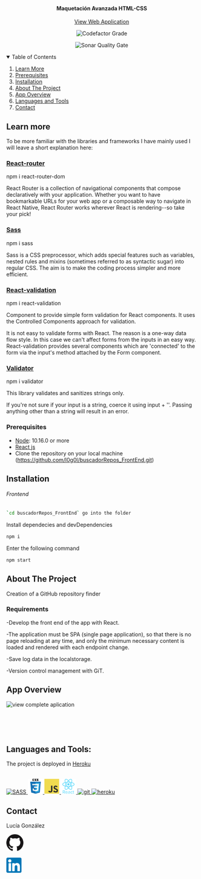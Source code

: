 <!-- PROJECT LOGO -->
<br />
<p align="center">
<h4 align="center">Maquetación Avanzada HTML-CSS</h4>
  <p align="center">
    <a href="https://l0g0l.github.io/maquetacionHTML-CSS/">View Web Application</a>
  </p>
  <p align="center">
<img src="https://www.codefactor.io/repository/github/l0g0l/maquetacionavanzadahtml-css/badge" alt="Codefactor Grade">
</p>
<p align="center">
<img src="https://sonarcloud.io/api/project_badges/measure?project=l0g0l_maquetacionHTML-CSS&metric=alert_status" alt="Sonar Quality Gate"></p>

<!-- TABLE OF CONTENTS -->
<details open="open">
  <summary>Table of Contents</summary>
  <ol>
    <li><a href="#learn-more">Learn More</a></li>
    <li><a href="#prerequisites">Prerequisites</a></li>
    <li><a href="#installation">Installation</a></li>
    <li><a href="#about-the-project">About The Project</a></li>
    <li><a href="#app-overview">App Overview</a></li>
    <li><a href="#languages-and-tools">Languages and Tools</a></li>
    <li><a href="#contact">Contact</a></li>
  </ol>
</details>

## Learn more

To be more familiar with the libraries and frameworks I have mainly used I will leave a short explanation here:

### [React-router](https://reactrouter.com/)

npm i react-router-dom

React Router is a collection of navigational components that compose declaratively with your application. Whether you want to have bookmarkable URLs for your web app or a composable way to navigate in React Native, React Router works wherever React is rendering--so take your pick!  


### [Sass](https://sass-lang.com/)

npm i sass

Sass is a CSS preprocessor, which adds special features such as variables, nested rules and mixins (sometimes referred to as syntactic sugar) into regular CSS. The aim is to make the coding process simpler and more efficient.

### [React-validation](https://www.npmjs.com/package/react-validation)

npm i react-validation

Component to provide simple form validation for React components. It uses the Controlled Components approach for validation.

It is not easy to validate forms with React. The reason is a one-way data flow style. In this case we can't affect forms from the inputs in an easy way. React-validation provides several components which are 'connected' to the form via the input's method attached by the Form component.

### [Validator](https://www.npmjs.com/package/validator)

npm i validator

This library validates and sanitizes strings only.

If you're not sure if your input is a string, coerce it using input + ''. Passing anything other than a string will result in an error.  

### Prerequisites

- [Node](https://nodejs.org/en/): 10.16.0 or more  
- [React js](https://es.reactjs.org/)
- Clone the repository on your local machine (https://github.com/l0g0l/buscadorRepos_FrontEnd.git)

## Installation

###### Frontend

```sh
`cd buscadorRepos_FrontEnd` go into the folder
```

Install dependecies and devDependencies

```sh
npm i
```

Enter the following command

```sh
npm start
```

<!-- ABOUT THE PROJECT -->

## About The Project

Creation of a GitHub repository finder


### Requirements  

-Develop the front end of the app with React.  

-The application must be SPA (single page application), so that there is no page reloading at any time, and only the minimum necessary content is loaded and rendered with each endpoint change.  

-Save log data in the localstorage.  

-Version control management with GiT.




<!-- APP OVERVIEW -->

## App Overview  

<img src="public/images/GithubRepositoryFinder.gif" alt="view complete aplication " >

<br>
<br>



<br>
<br>

<br>

<!-- ACKNOWLEDGEMENTS -->

## Languages and Tools:


The project is deployed in [Heroku](https://www.heroku.com/)  
<br>

<p align="left">
    <a href="https://sass-lang.com/" target="_blank"> 
        <img src="https://sass-lang.com/assets/img/logos/logo-b6e1ef6e.svg" alt="SASS" width="40" height="40"/>
    </a> 
    <a href="https://www.w3schools.com/css/" target="_blank"> 
        <img src="https://raw.githubusercontent.com/devicons/devicon/master/icons/css3/css3-original-wordmark.svg" alt="css3" width="40" height="40"/>
    </a> 
    <a href="https://developer.mozilla.org/en-US/docs/Web/JavaScript" target="_blank">
        <img src="https://raw.githubusercontent.com/devicons/devicon/master/icons/javascript/javascript-original.svg" alt="javascript" width="40" height="40"/>
    </a>
    <a href="https://www.mongodb.com/" target="_blank"> 
    <a href="https://reactjs.org/" target="_blank">
        <img src="https://raw.githubusercontent.com/devicons/devicon/master/icons/react/react-original-wordmark.svg" alt="react" width="40" height="40"/>
    </a>  
    <a href="https://git-scm.com/" target="_blank">
        <img src="https://www.vectorlogo.zone/logos/git-scm/git-scm-icon.svg" alt="git" width="40" height="40"/>
    </a>
       <a href="https://www.heroku.com/home" target="_blank">
        <img src="https://www.nicepng.com/png/full/223-2233246_heroku-logo-salesforce-heroku.png" alt="heroku" width="40" height="40"/>
    </a>
    
</p>

<!-- CONTACT -->

## Contact

Lucía González

[<img src="https://github.com/l0g0l/hackathonmwc/raw/main/src/images/GitHub.png" width=45px heigth=45px>](https://github.com/l0g0l)

[<img src="https://github.com/l0g0l/hackathonmwc/raw/main/src/images/linkedin.png"  width=40px heigth=40px>](https://www.linkedin.com/in/luciagonzalezlara)

